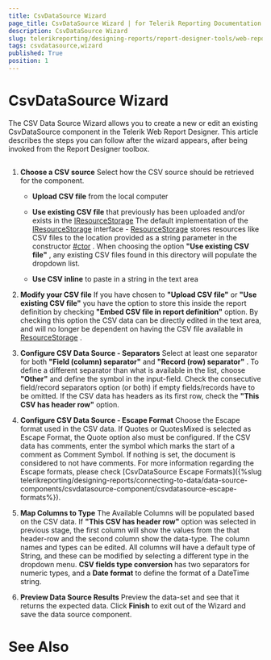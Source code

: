 ```yaml
---
title: CsvDataSource Wizard
page_title: CsvDataSource Wizard | for Telerik Reporting Documentation
description: CsvDataSource Wizard
slug: telerikreporting/designing-reports/report-designer-tools/web-report-designer/tools/csvdatasource-wizard
tags: csvdatasource,wizard
published: True
position: 1
---
```


# CsvDataSource Wizard



The CSV Data Source Wizard allows you to create a new or edit an existing CsvDataSource component in the Telerik         Web Report Designer. This article describes the steps you can follow after the wizard appears, after being invoked         from the Report Designer toolbox.       

## 

1. __Choose a CSV source__ Select how the CSV source should be retrieved for the component.             

   + __Upload CSV file__  from the local computer                 

   + __Use existing CSV file__  that previously has been uploaded and/or exists in the                     [IResourceStorage](/reporting/api/Telerik.WebReportDesigner.Services.IResourceStorage)                     The default implementation of the  [IResourceStorage](/reporting/api/Telerik.WebReportDesigner.Services.IResourceStorage)  interface -                    [ResourceStorage](/reporting/api/Telerik.WebReportDesigner.Services.ResourceStorage)  stores resources like CSV files to the location provided                   as a string parameter in the constructor  [#ctor](/reporting/api/Telerik.WebReportDesigner.Services.ResourceStorage#Telerik_WebReportDesigner_Services_ResourceStorage_#ctor_System_String_) .                   When choosing the option __"Use existing CSV file"__ , any existing CSV files found in this directory will populate the dropdown list.                 

   + __Use CSV inline__  to paste in a string in the text area                 

1. __Modify your CSV file__ If you have chosen to __"Upload CSV file"__  or __"Use existing CSV file"__                you have the option to store this inside the report definition by checking __"Embed CSV file in report definition"__  option.               By checking this option the CSV data can be directly edited in the text area, and will no longer be dependent on having the CSV file available                in  [ResourceStorage](/reporting/api/Telerik.WebReportDesigner.Services.ResourceStorage) .             

1. __Configure CSV Data Source - Separators__ Select at least one separator for both __"Field (column) separator"__  and __"Record (row) separator"__ .               To define a different separator than what is available in the list, choose __"Other"__  and define the symbol in the input-field.              Check the consecutive field/record separators option (or both) if empty fields/records have to be omitted.             If the CSV data has headers as its first row, check the __"This CSV has header row"__  option.             

1. __Configure CSV Data Source - Escape Format__ Choose the Escape format used in the CSV data. If Quotes or QuotesMixed is selected as Escape Format, the Quote option also must be configured.                If the CSV data has comments, enter the symbol which marks the start of a comment as Comment Symbol. If nothing is set, the document is considered to not have comments.             For more information regarding the Escape formats, please check [CsvDataSource Escape Formats]({%slug telerikreporting/designing-reports/connecting-to-data/data-source-components/csvdatasource-component/csvdatasource-escape-formats%}).             

1. __Map Columns to Type__ The Available Columns will be populated based on the CSV data. If __"This CSV has header row"__  option was selected in previous stage, the first column                will show the values from the that header-row and the second column show the data-type. The column names and types can be edited. All columns will have a default type of String,                and these can be modified by selecting a different type in the dropdown menu.             __CSV fields type conversion__  has two separators for numeric types, and a __Date format__  to define the format of a DateTime string.             

1. __Preview Data Source Results__ Preview the data-set and see that it returns the expected data. Click __Finish__  to exit out of the Wizard and save the data source component.             

# See Also

